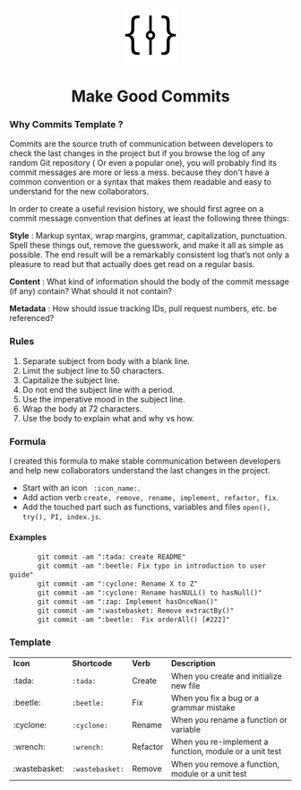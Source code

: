 <p align="center"><img src="assets/images/commits_icon.png" width="100"></p>
<h1 align="center">Make Good Commits</h1>

### Why Commits Template ?

Commits are the source truth of communication between developers to check the last changes in the project but if you browse the log of any random Git repository ( Or even a popular one), you will probably find its commit messages are more or less a mess. because they don't have a common convention or a syntax that makes them readable and easy to understand for the new collaborators.

In order to create a useful revision history, we should first agree on a commit message convention that defines at least the following three things:

**Style** : Markup syntax, wrap margins, grammar, capitalization, punctuation. Spell these things out, remove the guesswork, and make it all as simple as possible. The end result will be a remarkably consistent log that’s not only a pleasure to read but that actually does get read on a regular basis.

**Content** : What kind of information should the body of the commit message (if any) contain? What should it not contain?

**Metadata** : How should issue tracking IDs, pull request numbers, etc. be referenced?

### Rules

1. Separate subject from body with a blank line.
2. Limit the subject line to 50 characters.
3. Capitalize the subject line.
4. Do not end the subject line with a period.
5. Use the imperative mood in the subject line.
6. Wrap the body at 72 characters.
7. Use the body to explain what and why vs how.

### Formula

I created this formula to make stable communication between developers and help new collaborators understand the last changes in the project.

- Start with an icon ``` :icon_name:```.
- Add action verb ```create, remove, rename, implement, refactor, fix```.
- Add the touched part such as functions, variables and files ```open(), try(), PI, index.js```.


#### Examples

```git 
       git commit -am ":tada: create README"
       git commit -am ":beetle: Fix typo in introduction to user guide"
       git commit -am ":cyclone: Rename X to Z"
       git commit -am ":cyclone: Rename hasNULL() to hasNull()"
       git commit -am ":zap: Implement hasOnceNan()"
       git commit -am ":wastebasket: Remove extractBy()"  
       git commit -am ":beetle:  Fix orderAll() [#222]"  
```
### Template

<table width="100%">
<tr>
<td>
<b>
Icon
</b>
</td>
<td>
<b>
Shortcode
</b>
</td>
<td>
<b>
Verb
</b>
</td>
<td>
<b>
Description
</b>
</td>
</tr>
<tr>
<td>
:tada:
</td>
<td>
<code>:tada:</code>
</td>
<td>
Create
</td>
<td>
When you create and initialize new file
</td>
</tr>
<tr>
<tr>
<td>
:beetle:
</td>
<td>
<code>:beetle:</code>
</td>
<td>
Fix
</td>
<td>
When you fix a bug or a grammar mistake
</td>
</tr>
<tr>
<td>
:cyclone:
</td>
<td>
<code>:cyclone:</code>
</td>
<td>
Rename
</td>
<td>
When you rename a function or variable
</td>
</tr>
<tr>
<td>
:wrench:
</td>
<td>
<code>:wrench:</code>
</td>
<td>
Refactor
</td>
<td>
When you re-implement a function, module or a unit test
</td>
<tr>
<td>
:wastebasket:
</td>
<td>
<code>:wastebasket:</code>
</td>
<td>
Remove
</td>
<td>
When you remove a function, module or a unit test
</td>
</tr>
</table>